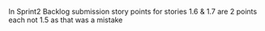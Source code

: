 In Sprint2 Backlog submission story points for stories 1.6 & 1.7 are 2 points each not 1.5 as that was a mistake
